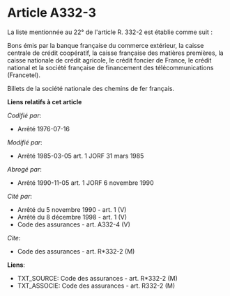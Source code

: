 # Article A332-3

La liste mentionnée au 22° de l'article R. 332-2 est établie comme suit :

Bons émis par la banque française du commerce extérieur, la caisse centrale de crédit coopératif, la caisse française des
matières premières, la caisse nationale de crédit agricole, le crédit foncier de France, le crédit national et la société
française de financement des télécommunications (Francetel).

Billets de la société nationale des chemins de fer français.

**Liens relatifs à cet article**

_Codifié par_:

  - Arrêté 1976-07-16

_Modifié par_:

  - Arrêté 1985-03-05 art. 1 JORF 31 mars 1985

_Abrogé par_:

  - Arrêté 1990-11-05 art. 1 JORF 6 novembre 1990

_Cité par_:

  - Arrêté du 5 novembre 1990 - art. 1 (V)
  - Arrêté du 8 décembre 1998 - art. 1 (V)
  - Code des assurances - art. A332-4 (V)

_Cite_:

  - Code des assurances - art. R*332-2 (M)

**Liens**:

  - TXT_SOURCE: Code des assurances - art. R*332-2 (M)
  - TXT_ASSOCIE: Code des assurances - art. R332-2 (M)
